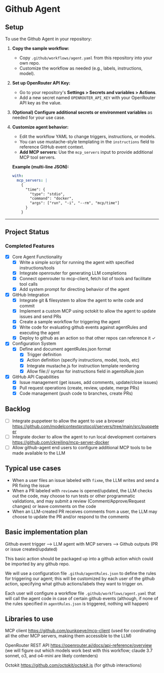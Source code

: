 # Github Agent

## Setup

To use the Github Agent in your repository:

1. **Copy the sample workflow:**
   - Copy `.github/workflows/agent.yaml` from this repository into your own repo.
   - Customize the workflow as needed (e.g., labels, instructions, model).

2. **Set up OpenRouter API Key:**
   - Go to your repository's **Settings > Secrets and variables > Actions**.
   - Add a new secret named `OPENROUTER_API_KEY` with your OpenRouter API key as the value.

3. **(Optional) Configure additional secrets or environment variables** as needed for your use case.

4. **Customize agent behavior:**
   - Edit the workflow YAML to change triggers, instructions, or models.
   - You can use mustache-style templating in the `instructions` field to reference GitHub event context.
   - **Add MCP servers:** Use the `mcp_servers` input to provide additional MCP tool servers.

   **Example (multi-line JSON):**
   ```yaml
   with:
     mcp_servers: |
       {
         "time": {
           "type": "stdio",
           "command": "docker",
           "args": ["run", "-i", "--rm", "mcp/time"]
         }
       }
   ```

---

## Project Status

### Completed Features

- [x] Core Agent Functionality
  - [x] Write a simple script for running the agent with specified instructions/tools
  - [x] Integrate openrouter for generating LLM completions
  - [x] Connect openrouter to mcp-client, fetch list of tools and facilitate tool calls
  - [x] Add system prompt for directing behavior of the agent

- [x] GitHub Integration
  - [x] Integrate git & filesystem to allow the agent to write code and commit
  - [x] Implement a custom MCP using octokit to allow the agent to update issues and send PRs
  - [x] Create a sample workflow for triggering the agent
  - [x] Write code for evaluating github events against agentRules and executing the agent
  - [x] Deploy to github as an action so that other repos can reference it ✓

- [x] Configuration System
  - [x] Define and document agentRules.json format
    - [x] Trigger definition
    - [x] Action definition (specify instructions, model, tools, etc)
    - [x] Integrate mustache.js for instruction template rendering
    - [x] Allow file:// syntax for instructions field in agentsRule.json

- [x] GitHub API Capabilities
  - [x] Issue management (get issues, add comments, update/close issues)
  - [x] Pull request operations (create, review, update, merge PRs)
  - [x] Code management (push code to branches, create PRs)

## Backlog

- [ ] Integrate puppeteer to allow the agent to use a browser https://github.com/modelcontextprotocol/servers/tree/main/src/puppeteer
- [ ] Integrate docker to allow the agent to run local development containers https://github.com/ckreiling/mcp-server-docker
- [ ] Allow github-agent end users to configure additional MCP tools to be made available to the LLM

## Typical use cases

- When a user files an issue labeled with `fixme`, the LLM writes and send a PR fixing the issue
- When a PR labeled with `reviewme` is opened/updated, the LLM checks out the code, may choose to run tests or other programmatic validations, and may submit a review (Comment/Approve/Request changes) or leave comments on the code
- When an LLM-created PR receives comments from a user, the LLM may choose to update the PR and/or respond to the comments

## Basic implementation plan

Github event trigger --> LLM agent with MCP servers --> Github outputs (PR or issue created/updated)

This basic action should be packaged up into a github action which could be imported by any github repo.

We will use a configuration file `.github/agentRules.json` to define the rules for triggering our agent; this will be customized by each user of the github action, specifying what github actions/labels they want to trigger on.

Each user will configure a workflow file `.github/workflows/agent.yaml` that will call the agent code in case of certain github events (although, if none of the rules specified in `agentRules.json` is triggered, nothing will happen)

## Libraries to use

MCP client https://github.com/punkpeye/mcp-client (used for coordinating all the other MCP servers, making them accessible to the LLM)

OpenRouter REST API https://openrouter.ai/docs/api-reference/overview (we will figure out which models work best with this workflow; claude 3.7 sonnet, o3, and o4-mini are likely contenders)

Octokit https://github.com/octokit/octokit.js (for github interactions)

